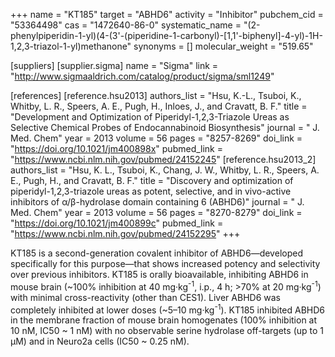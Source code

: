 +++
name = "KT185"
target = "ABHD6"
activity = "Inhibitor"
pubchem_cid = "53364498"
cas = "1472640-86-0"
systematic_name = "(2-phenylpiperidin-1-yl)(4-(3'-(piperidine-1-carbonyl)-[1,1'-biphenyl]-4-yl)-1H-1,2,3-triazol-1-yl)methanone"
synonyms = []
molecular_weight = "519.65"

[suppliers]
    [supplier.sigma]
        name = "Sigma"
        link = "http://www.sigmaaldrich.com/catalog/product/sigma/sml1249"

[references]
    [reference.hsu2013]
        authors_list = "Hsu, K.-L., Tsuboi, K., Whitby, L. R., Speers, A. E., Pugh, H., Inloes, J., and Cravatt, B. F."
        title = "Development and Optimization of Piperidyl-1,2,3-Triazole Ureas as Selective Chemical Probes of Endocannabinoid Biosynthesis"
        journal = " J. Med. Chem"
        year = 2013
        volume = 56
        pages = "8257-8269"
        doi_link = "https://doi.org/10.1021/jm400898x"
        pubmed_link = "https://www.ncbi.nlm.nih.gov/pubmed/24152245"
    [reference.hsu2013_2]
        authors_list = "Hsu, K. L., Tsuboi, K., Chang, J. W., Whitby, L. R., Speers, A. E., Pugh, H., and Cravatt, B. F."
        title = "Discovery and optimization of piperidyl-1,2,3-triazole ureas as potent, selective, and in vivo-active inhibitors of α/β-hydrolase domain containing 6 (ABHD6)"
        journal = " J. Med. Chem"
        year = 2013
        volume = 56
        pages = "8270-8279"
        doi_link = "https://doi.org/10.1021/jm400899c"
        pubmed_link = "https://www.ncbi.nlm.nih.gov/pubmed/24152295"
+++

KT185 is a second-generation covalent inhibitor of ABHD6—developed specifically for this purpose—that shows increased potency and selectivity over previous inhibitors. KT185 is orally bioavailable, inhibiting ABHD6 in mouse brain (~100% inhibition at 40 mg·kg<sup>-1</sup>, i.p., 4 h; &gt;70% at 20 mg·kg<sup>-1</sup>) with minimal cross-reactivity (other than CES1). Liver ABHD6 was completely inhibited at lower doses (~5–10 mg·kg<sup>-1</sup>). KT185 inhibited ABHD6 in the membrane fraction of mouse brain homogenates (100% inhibition at 10 nM, IC50 ~ 1 nM) with no observable serine hydrolase off-targets (up to 1 µM) and in Neuro2a cells (IC50 ~ 0.25 nM).
